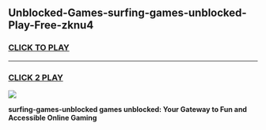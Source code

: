 
## Unblocked-Games-surfing-games-unblocked-Play-Free-zknu4
<h3>
<a href="https://premium76.site?title=surfing-games-unblocked&ref=18A1">CLICK TO PLAY</a></h3>
<hr>

<h3>
<a href="https://premium76.site?title=surfing-games-unblocked&ref=18A1">CLICK 2 PLAY</a>
  
</h3>

<a href="https://premium76.site?title=surfing-games-unblocked&ref=18A1"><img src="https://clearcache.store/games.png"></a>


**surfing-games-unblocked games unblocked: Your Gateway to Fun and Accessible Online Gaming**
